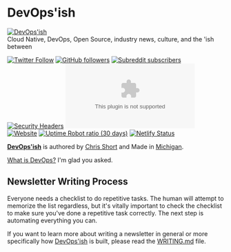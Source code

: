 # DevOps'ish

[![DevOps'ish](https://shortcdn.com/devopsish/DevOpsish.png#center)](https://devopsish.com)  
Cloud Native, DevOps, Open Source, industry news, culture, and the 'ish between

[![Twitter Follow](https://img.shields.io/twitter/follow/ChrisShort?style=social)](https://twitter.com/ChrisShort) [![GitHub followers](https://img.shields.io/github/followers/chris-short?style=social)](https://github.com/chris-short) [![Subreddit subscribers](https://img.shields.io/reddit/subreddit-subscribers/devopsish?style=social)](https://www.reddit.com/r/devopsish/)  
[![Security Headers](https://img.shields.io/security-headers?url=https%3A%2F%2Fdevopsish.com)](https://securityheaders.com/?q=devopsish.com&followRedirects=on) [![Mozilla HTTP Observatory Grade](https://img.shields.io/mozilla-observatory/grade/devopsish.com?publish)](https://observatory.mozilla.org/analyze/devopsish.com) [![Website](https://img.shields.io/website?url=https%3A%2F%2Fdevopsish.com)](https://status.chrisshort.net/781812229) [![Uptime Robot ratio (30 days)](https://img.shields.io/uptimerobot/ratio/m781812229-c71af32b561915c8c6cc6667)](https://status.chrisshort.net/781812229) [![Netlify Status](https://api.netlify.com/api/v1/badges/3c5fc0cf-70ad-4059-8406-dfc2b4b74481/deploy-status)](https://app.netlify.com/sites/devopsish/deploys)

[**DevOps'ish**](https://devopsish.com) is authored by [Chris Short](https://chrisshort.me/) and Made in [Michigan](https://www.michigan.org/).

[What is DevOps?](https://devopsish.com/what-is-devops/) I'm glad you asked.

## Newsletter Writing Process

Everyone needs a checklist to do repetitive tasks. The human will attempt to memorize the list regardless, but it's vitally important to check the checklist to make sure you've done a repetitive task correctly. The next step is automating everything you can.

If you want to learn more about writing a newsletter in general or more specifically how [DevOps'ish](https://devopsish.com/) is built, please read the [WRITING.md](WRITING.md) file.
